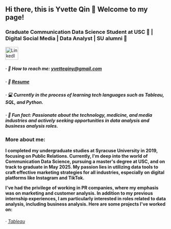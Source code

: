 ## Hi there, this is Yvette Qin 👋 Welcome to my page!

### Graduate Communication Data Science Student at USC 🌴 | Digital Social Media | Data Analyst | SU alumni 🍊

<a href="https://www.linkedin.com/in/yi-qin-cds-expert/">
  <img src="https://github.com/YvetteQin/YvetteQin/blob/main/HD%20Vector%20Blue%20Linkedin%20Round%20Icon%20PNG.jpeg" alt="LinkedIn Logo" width="40">
</a>

##### · 📧 How to reach me: yvetteqiny@gmail.com 
##### · 📄 [Resume](https://github.com/YvetteQin/Resume/blob/main/Yi%20Qin%20DA%20Resume%20-%2012.20.docx)
##### · 💻 Currently in the process of learning tech languages such as Tableau, SQL, and Python.
##### · 💼 Fun fact: Passionate about the technology, medicine, and media industries and actively seeking opportunities in data analysis and business analysis roles. 


### **More about me:**

**I completed my undergraduate studies at Syracuse University in 2019, focusing on Public Relations. Currently, I'm deep into the world of Communication Data Science, pursuing a master's degree at USC, and on track to graduate in May 2025. My passion lies in utilizing data tools to craft effective marketing strategies for all industries, especially on digital platforms like Instagram and TikTok.**

**I've had the privilege of working in PR companies, where my emphasis was on marketing and customer analysis. In addition to my previous internship experiences, I am particularly interested in roles related to data analysis, including business analysis. Here are some projects I've worked on:**

###### · [Tableau](https://public.tableau.com/app/profile/yvette.qin/vizzes)

